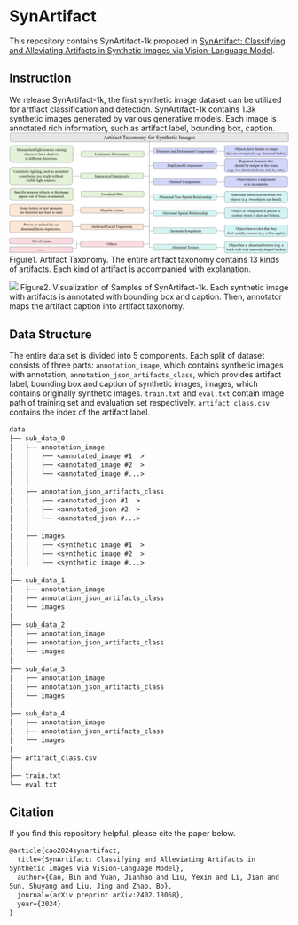 # SynArtifact
This repository contains SynArtifact-1k proposed in [SynArtifact: Classifying and Alleviating Artifacts in Synthetic Images via Vision-Language Model](https://arxiv.org/abs/2402.18068).

## Instruction
We release SynArtifact-1k, the first synthetic image dataset can be utilized for artfiact classification and detection. SynArtifact-1k contains 1.3k synthetic images generated by various generative models. Each image is annotated rich information, such as artifact label, bounding box, caption. 
![](images/2.png)
Figure1. Artifact Taxonomy. The entire artifact taxonomy contains 13 kinds of artifacts. Each kind of artifact is accompanied with explanation.

![](images/1.png)
Figure2. Visualization of Samples of SynArtifact-1k. Each synthetic image with artifacts is annotated with bounding box and caption. Then, annotator maps the artifact caption into artifact taxonomy.

## Data Structure
The entire data set is divided into 5 components. Each split of dataset consists of three parts: `annotation_image`, which contains synthetic images with annotation, `annotation_json_artifacts_class`, which provides artifact label, bounding box and caption of synthetic images, images, which contains originally synthetic images. `train.txt` and `eval.txt` contain image path of training set and evaluation set respectively. `artifact_class.csv` contains the index of the artifact label.
```
data
├── sub_data_0                      
│   ├── annotation_image
│   │   ├── <annotated_image #1  >
│   │   ├── <annotated_image #2  >
│   │   └── <annotated_image #...>
│   │
│   ├── annotation_json_artifacts_class
│   │   ├── <annotated_json #1  >
│   │   ├── <annotated_json #2  >
│   │   └── <annotated_json #...>
│   │
│   ├── images
│   │   ├── <synthetic image #1  >
│   │   ├── <synthetic image #2  >
│   │   └── <synthetic image #...>
│
├── sub_data_1                   
│   ├── annotation_image
│   ├── annotation_json_artifacts_class
│   └── images
│
├── sub_data_2                   
│   ├── annotation_image
│   ├── annotation_json_artifacts_class
│   └── images
│
├── sub_data_3                    
│   ├── annotation_image
│   ├── annotation_json_artifacts_class
│   └── images
│
├── sub_data_4                   
│   ├── annotation_image
│   ├── annotation_json_artifacts_class
│   └── images
|
├── artifact_class.csv
|
├── train.txt
└── eval.txt                      
```

## Citation
If you find this repository helpful, please cite the paper below.
```
@article{cao2024synartifact,
  title={SynArtifact: Classifying and Alleviating Artifacts in Synthetic Images via Vision-Language Model},
  author={Cao, Bin and Yuan, Jianhao and Liu, Yexin and Li, Jian and Sun, Shuyang and Liu, Jing and Zhao, Bo},
  journal={arXiv preprint arXiv:2402.18068},
  year={2024}
}
```
